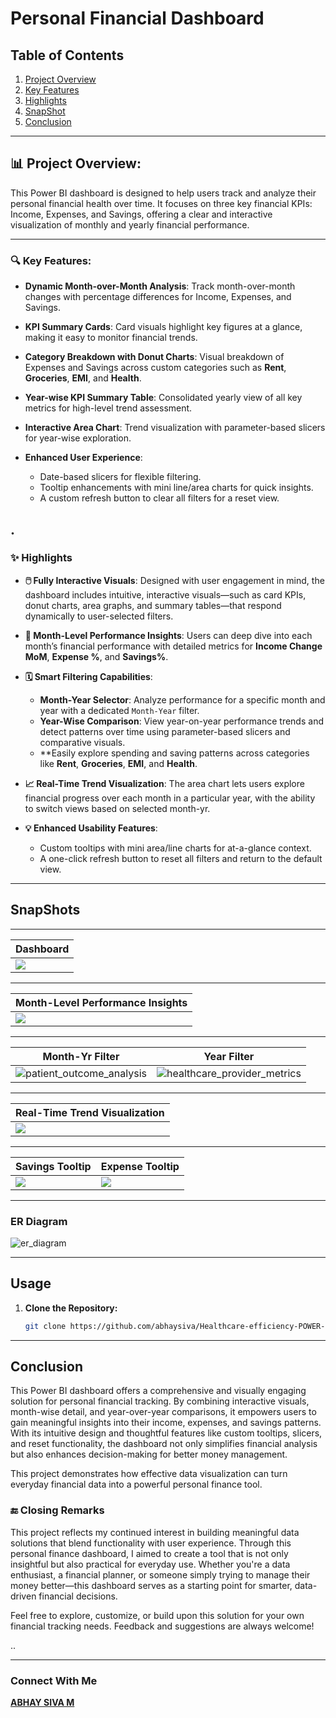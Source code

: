 
#  Personal Financial Dashboard
## Table of Contents

1. [Project Overview](#project-overview)
2. [Key Features](#key-features)
3. [Highlights](#highlights)
4. [SnapShot](#Snapshots)
5. [Conclusion](#conclusion)

---
##   📊 Project Overview:


This Power BI dashboard is designed to help users track and analyze their personal financial health over time. It focuses on three key financial KPIs: Income, Expenses, and Savings, offering a clear and interactive visualization of monthly and yearly financial performance.



---

### 🔍 Key Features:

* **Dynamic Month-over-Month Analysis**: Track month-over-month changes with percentage differences for Income, Expenses, and Savings.
* **KPI Summary Cards**: Card visuals highlight key figures at a glance, making it easy to monitor financial trends.
* **Category Breakdown with Donut Charts**: Visual breakdown of Expenses and Savings across custom categories such as **Rent**, **Groceries**, **EMI**, and **Health**.
* **Year-wise KPI Summary Table**: Consolidated yearly view of all key metrics for high-level trend assessment.
* **Interactive Area Chart**: Trend visualization with parameter-based slicers for year-wise exploration.
* **Enhanced User Experience**:

  * Date-based slicers for flexible filtering.
  * Tooltip enhancements with mini line/area charts for quick insights.
  * A custom refresh button to clear all filters for a reset view.

.
---


### ✨ Highlights

* **🖱️ Fully Interactive Visuals**: Designed with user engagement in mind, the dashboard includes intuitive, interactive visuals—such as card KPIs, donut charts, area graphs, and summary tables—that respond dynamically to user-selected filters.

* **📆 Month-Level Performance Insights**: Users can deep dive into each month’s financial performance with detailed metrics for **Income Change MoM**, **Expense %**, and **Savings%**. 

* **🗓️ Smart Filtering Capabilities**:

  * **Month-Year Selector**: Analyze performance for a specific month and year with a dedicated `Month-Year` filter.
  * **Year-Wise Comparison**: View year-on-year performance trends and detect patterns over time using parameter-based slicers and comparative visuals.
  * **Easily explore spending and saving patterns across categories like **Rent**, **Groceries**, **EMI**, and **Health**.

* **📈 Real-Time Trend Visualization**: The area chart lets users explore financial progress over each month in a particular year, with the ability to switch views based on selected month-yr.

* **💡 Enhanced Usability Features**:

  * Custom tooltips with mini area/line charts for at-a-glance context.
  * A one-click refresh button to reset all filters and return to the default view.

---

## SnapShots

---

| Dashboard | 
|--------------------------|
| ![](https://github.com/abhaysiva/Personal-Finance-Dashboard-Power-BI-project/blob/e520f239a69653c95ed11d2466e2f519805504f7/SnapShot%20of%20DashBoard/1.png)| 



---
| Month-Level Performance Insights | 
|--------------------------|
| ![](https://github.com/abhaysiva/Personal-Finance-Dashboard-Power-BI-project/blob/e520f239a69653c95ed11d2466e2f519805504f7/SnapShot%20of%20DashBoard/5.png)| 

---


|Month-Yr Filter|Year Filter|
|-------------|-------------|
| ![patient_outcome_analysis](https://github.com/abhaysiva/Personal-Finance-Dashboard-Power-BI-project/blob/e520f239a69653c95ed11d2466e2f519805504f7/SnapShot%20of%20DashBoard/4.png) | ![healthcare_provider_metrics](https://github.com/abhaysiva/Personal-Finance-Dashboard-Power-BI-project/blob/e520f239a69653c95ed11d2466e2f519805504f7/SnapShot%20of%20DashBoard/6.png)|

---
|Real-Time Trend Visualization| 
|--------------------------|
| ![](https://github.com/abhaysiva/Personal-Finance-Dashboard-Power-BI-project/blob/e520f239a69653c95ed11d2466e2f519805504f7/SnapShot%20of%20DashBoard/7.png)| 

---


|Savings Tooltip|Expense Tooltip|
|-------------|-------------|
| ![](https://github.com/abhaysiva/Personal-Finance-Dashboard-Power-BI-project/blob/e520f239a69653c95ed11d2466e2f519805504f7/SnapShot%20of%20DashBoard/3.png) | ![](https://github.com/abhaysiva/Personal-Finance-Dashboard-Power-BI-project/blob/e520f239a69653c95ed11d2466e2f519805504f7/SnapShot%20of%20DashBoard/2.png)|


---


### ER Diagram

![er_diagram](https://github.com/abhaysiva/Personal-Finance-Dashboard-Power-BI-project/blob/e520f239a69653c95ed11d2466e2f519805504f7/SnapShot%20of%20DashBoard/8.png)

---

## Usage

1. **Clone the Repository:**
   ```bash
   git clone https://github.com/abhaysiva/Healthcare-efficiency-POWER-BI.git
   ```
---


## Conclusion


This Power BI dashboard offers a comprehensive and visually engaging solution for personal financial tracking. By combining interactive visuals, month-wise detail, and year-over-year comparisons, it empowers users to gain meaningful insights into their income, expenses, and savings patterns. With its intuitive design and thoughtful features like custom tooltips, slicers, and reset functionality, the dashboard not only simplifies financial analysis but also enhances decision-making for better money management.

This project demonstrates how effective data visualization can turn everyday financial data into a powerful personal finance tool.



### 🔚 Closing Remarks
This project reflects my continued interest in building meaningful data solutions that blend functionality with user experience. Through this personal finance dashboard, I aimed to create a tool that is not only insightful but also practical for everyday use. Whether you're a data enthusiast, a financial planner, or someone simply trying to manage their money better—this dashboard serves as a starting point for smarter, data-driven financial decisions.

Feel free to explore, customize, or build upon this solution for your own financial tracking needs. Feedback and suggestions are always welcome!

..

---

### Connect With Me

**[ABHAY SIVA M](https://www.linkedin.com/in/abhaysiva/)**

